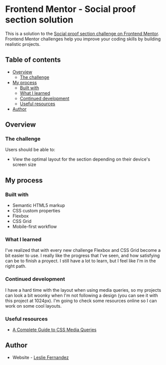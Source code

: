 # Frontend Mentor - Social proof section solution

This is a solution to the [Social proof section challenge on Frontend Mentor](https://www.frontendmentor.io/challenges/social-proof-section-6e0qTv_bA). Frontend Mentor challenges help you improve your coding skills by building realistic projects. 

## Table of contents

- [Overview](#overview)
  - [The challenge](#the-challenge)
- [My process](#my-process)
  - [Built with](#built-with)
  - [What I learned](#what-i-learned)
  - [Continued development](#continued-development)
  - [Useful resources](#useful-resources)
- [Author](#author)

## Overview

### The challenge

Users should be able to:

- View the optimal layout for the section depending on their device's screen size

## My process

### Built with

- Semantic HTML5 markup
- CSS custom properties
- Flexbox
- CSS Grid
- Mobile-first workflow

### What I learned

I've realized that with every new challenge Flexbox and CSS Grid become a bit easier to use. I really like the progress that I've seen, and how satisfying can be to finish a proyect. I still have a lot to learn, but I feel like I'm in the right path.

### Continued development

I have a hard time with the layout when using media queries, so my projects can look a bit woonky when I'm not following a design (you can see it with this project at 1024px). I'm going to check some resources online so I can work on some cool layouts.

### Useful resources

- [A Complete Guide to CSS Media Queries ](https://css-tricks.com/a-complete-guide-to-css-media-queries/) 

## Author

- Website - [Leslie Fernandez](https://github.com/leslief10)
